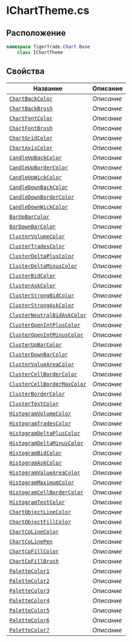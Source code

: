 
# IChartTheme.cs
## Расположение
```csharp
namespace TigerTrade.Chart.Base  
    class IChartTheme
```

## Свойства
| Название | Описание |
| --- | --- |
| [`ChartBackColor`](./svoistva/ChartBackColor.md) | *Описание* |
| [`ChartBackBrush`](./svoistva/ChartBackBrush.md) | *Описание* |
| [`ChartFontColor`](./svoistva/ChartFontColor.md) | *Описание* |
| [`ChartFontBrush`](./svoistva/ChartFontBrush.md) | *Описание* |
| [`ChartGridColor`](./svoistva/ChartGridColor.md) | *Описание* |
| [`ChartAxisColor`](./svoistva/ChartAxisColor.md) | *Описание* |
| [`CandleUpBackColor`](./svoistva/CandleUpBackColor.md) | *Описание* |
| [`CandleUpBorderColor`](./svoistva/CandleUpBorderColor.md) | *Описание* |
| [`CandleUpWickColor`](./svoistva/CandleUpWickColor.md) | *Описание* |
| [`CandleDownBackColor`](./svoistva/CandleDownBackColor.md) | *Описание* |
| [`CandleDownBorderColor`](./svoistva/CandleDownBorderColor.md) | *Описание* |
| [`CandleDownWickColor`](./svoistva/CandleDownWickColor.md) | *Описание* |
| [`BarUpBarColor`](./svoistva/BarUpBarColor.md) | *Описание* |
| [`BarDownBarColor`](./svoistva/BarDownBarColor.md) | *Описание* |
| [`ClusterVolumeColor`](./svoistva/ClusterVolumeColor.md) | *Описание* |
| [`ClusterTradesColor`](./svoistva/ClusterTradesColor.md) | *Описание* |
| [`ClusterDeltaPlusColor`](./svoistva/ClusterDeltaPlusColor.md) | *Описание* |
| [`ClusterDeltaMinusColor`](./svoistva/ClusterDeltaMinusColor.md) | *Описание* |
| [`ClusterBidColor`](./svoistva/ClusterBidColor.md) | *Описание* |
| [`ClusterAskColor`](./svoistva/ClusterAskColor.md) | *Описание* |
| [`ClusterStrongBidColor`](./svoistva/ClusterStrongBidColor.md) | *Описание* |
| [`ClusterStrongAskColor`](./svoistva/ClusterStrongAskColor.md) | *Описание* |
| [`ClusterNeutralBidAskColor`](./svoistva/ClusterNeutralBidAskColor.md) | *Описание* |
| [`ClusterOpenIntPlusColor`](./svoistva/ClusterOpenIntPlusColor.md) | *Описание* |
| [`ClusterOpenIntMinusColor`](./svoistva/ClusterOpenIntMinusColor.md) | *Описание* |
| [`ClusterUpBarColor`](./svoistva/ClusterUpBarColor.md) | *Описание* |
| [`ClusterDownBarColor`](./svoistva/ClusterDownBarColor.md) | *Описание* |
| [`ClusterValueAreaColor`](./svoistva/ClusterValueAreaColor.md) | *Описание* |
| [`ClusterCellBorderColor`](./svoistva/ClusterCellBorderColor.md) | *Описание* |
| [`ClusterCellBorderMaxColor`](./svoistva/ClusterCellBorderMaxColor.md) | *Описание* |
| [`ClusterBorderColor`](./svoistva/ClusterBorderColor.md) | *Описание* |
| [`ClusterTextColor`](./svoistva/ClusterTextColor.md) | *Описание* |
| [`HistogramVolumeColor`](./svoistva/HistogramVolumeColor.md) | *Описание* |
| [`HistogramTradesColor`](./svoistva/HistogramTradesColor.md) | *Описание* |
| [`HistogramDeltaPlusColor`](./svoistva/HistogramDeltaPlusColor.md) | *Описание* |
| [`HistogramDeltaMinusColor`](./svoistva/HistogramDeltaMinusColor.md) | *Описание* |
| [`HistogramBidColor`](./svoistva/HistogramBidColor.md) | *Описание* |
| [`HistogramAskColor`](./svoistva/HistogramAskColor.md) | *Описание* |
| [`HistogramValueAreaColor`](./svoistva/HistogramValueAreaColor.md) | *Описание* |
| [`HistogramMaximumColor`](./svoistva/HistogramMaximumColor.md) | *Описание* |
| [`HistogramCellBorderColor`](./svoistva/HistogramCellBorderColor.md) | *Описание* |
| [`HistogramTextColor`](./svoistva/HistogramTextColor.md) | *Описание* |
| [`ChartObjectLineColor`](./svoistva/ChartObjectLineColor.md) | *Описание* |
| [`ChartObjectFillColor`](./svoistva/ChartObjectFillColor.md) | *Описание* |
| [`ChartCpLineColor`](./svoistva/ChartCpLineColor.md) | *Описание* |
| [`ChartCpLinePen`](./svoistva/ChartCpLinePen.md) | *Описание* |
| [`ChartCpFillColor`](./svoistva/ChartCpFillColor.md) | *Описание* |
| [`ChartCpFillBrush`](./svoistva/ChartCpFillBrush.md) | *Описание* |
| [`PaletteColor1`](./svoistva/PaletteColor1.md) | *Описание* |
| [`PaletteColor2`](./svoistva/PaletteColor2.md) | *Описание* |
| [`PaletteColor3`](./svoistva/PaletteColor3.md) | *Описание* |
| [`PaletteColor4`](./svoistva/PaletteColor4.md) | *Описание* |
| [`PaletteColor5`](./svoistva/PaletteColor5.md) | *Описание* |
| [`PaletteColor6`](./svoistva/PaletteColor6.md) | *Описание* |
| [`PaletteColor7`](./svoistva/PaletteColor7.md) | *Описание* |
